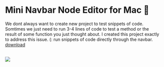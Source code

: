 # Mini Navbar Node Editor for Mac 

We dont always want to create new project to test snippets of code. Somtimes we just need to run 3-4 lines of code to test a method or the result of some function you just thought about. I created this project exactly to address this issue. (:
run snippets of code directly through the navbar. 
[download](https://obiwankenoobi.github.io/projects.html)
<br>
<br>

<img src="https://media.giphy.com/media/mEQHHgyDm8LTzEag00/giphy.gif">

